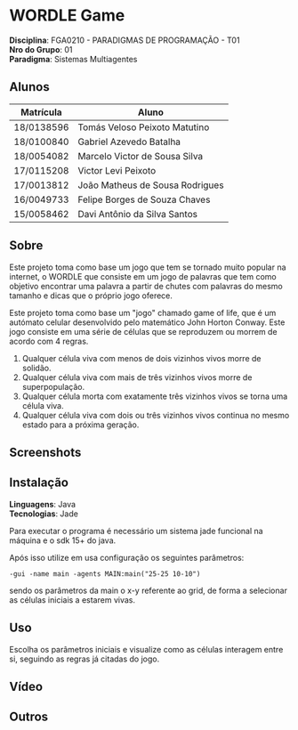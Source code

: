 # WORDLE Game

**Disciplina**: FGA0210 - PARADIGMAS DE PROGRAMAÇÃO - T01 <br>
**Nro do Grupo**: 01<br>
**Paradigma**: Sistemas Multiagentes<br>

## Alunos
|Matrícula | Aluno |
| -- | -- |
| 18/0138596  | Tomás Veloso Peixoto Matutino  | 
| 18/0100840  | Gabriel Azevedo Batalha        |
| 18/0054082  | Marcelo Victor de Sousa Silva  |
| 17/0115208  | Victor Levi Peixoto            | 
| 17/0013812  | João Matheus de Sousa Rodrigues| 
| 16/0049733  | Felipe Borges de Souza Chaves  | 
| 15/0058462  | Davi Antônio da Silva Santos   | 

## Sobre 
Este projeto toma como base um jogo que tem se tornado muito popular na internet, o WORDLE que consiste em um jogo de palavras que tem como objetivo encontrar uma palavra a partir de chutes com palavras do mesmo tamanho e dicas que o próprio jogo oferece. 

Este projeto toma como base um "jogo" chamado game of life, que é um autómato celular desenvolvido pelo matemático John Horton Conway. Este jogo consiste em uma série de células que se reproduzem ou morrem de acordo com 4 regras.

1. Qualquer célula viva com menos de dois vizinhos vivos morre de solidão.
2. Qualquer célula viva com mais de três vizinhos vivos morre de superpopulação.
3. Qualquer célula morta com exatamente três vizinhos vivos se torna uma célula viva.
4. Qualquer célula viva com dois ou três vizinhos vivos continua no mesmo estado para a próxima geração.

## Screenshots



## Instalação 
**Linguagens**: Java<br>
**Tecnologias**: Jade<br>

Para executar o programa é necessário um sistema jade funcional na máquina e o sdk 15+ do java.

Após isso utilize em usa configuração os seguintes parâmetros:

```
-gui -name main -agents MAIN:main("25-25 10-10")
```

sendo os parâmetros da main o x-y referente ao grid, de forma a selecionar as células iniciais a estarem vivas.

## Uso 

Escolha os parâmetros iniciais e visualize como as células interagem entre si, seguindo as regras já citadas do jogo.

## Vídeo

## Outros 

